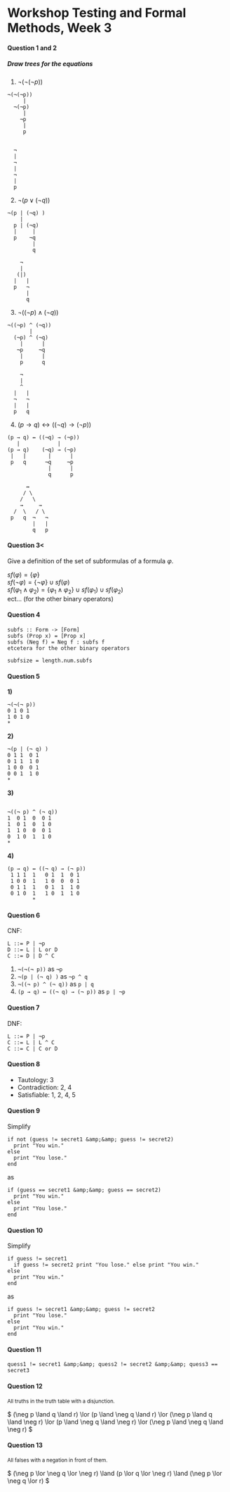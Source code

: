 # Workshop Testing and Formal Methods, Week 3

#### Question 1 and 2

##### Draw trees for the equations

1) $\neg (\neg ( \neg p ) )$

```
¬(¬(¬p))
     |
  ¬(¬p)
     |
    ¬p
     |
     p
```

```

  ¬
  |
  ¬
  |
  ¬
  |
  p

```

2) $\neg (p \lor (\neg q))$

```
¬(p | (¬q) )
    |
  p | (¬q)
  |     |
  p    ¬q
        |
        q

```

```
    ¬
    |
   (|)
  |   |
  p   ¬
      |
      q

```

3) $\neg((\neg p) \land (\neg q))$

```
¬((¬p) ^ (¬q))
       |
  (¬p) ^ (¬q)
    |      |
   ¬p     ¬q
    |      |
    p      q
```

```
    ¬
    |
    ^
  |   |
  ¬   ¬
  |   |
  p   q
```

4) $(p \rightarrow q) \leftrightarrow ((\neg q) \rightarrow (\neg p))$

```
(p → q) ↔ ((¬q) → (¬p))
   |            |
(p → q)    (¬q) → (¬p)
 |   |       |      |
 p   q      ¬q     ¬p
             |      |
             q      p
```

```
      ↔
     / \
    /   \
    →     →
  /  \   / \
 p   q  ¬   ¬
        |   |
        q   p
```

#### Question 3<
Give a definition of the set of subformulas of a formula $\varphi$.

$sf(\varphi) = \{\varphi\}$  
$sf(\neg\varphi) = \{\neg\varphi\} \cup sf(\varphi)$  
$sf(\varphi_1 \land \varphi_2) = \{\varphi_1 \land \varphi_2\} \cup sf(\varphi_1) \cup sf(\varphi_2)$  
ect... (for the other binary operators)


#### Question 4

```
subfs :: Form -> [Form]
subfs (Prop x) = [Prop x]
subfs (Neg f) = Neg f : subfs f
etcetera for the other binary operators

subfsize = length.num.subfs
```

#### Question 5

**1)**

```
¬(¬(¬ p))
0 1 0 1
1 0 1 0
*
```

**2)**

```
¬(p | (¬ q) )
0 1 1  0 1
0 1 1  1 0
1 0 0  0 1
0 0 1  1 0
*

```

**3)**

```

¬((¬ p) ^ (¬ q))
1  0 1  0  0 1
1  0 1  0  1 0
1  1 0  0  0 1
0  1 0  1  1 0
*
```

**4)**

```
(p → q) ↔ ((¬ q) → (¬ p))
 1 1 1  1   0 1  1  0 1
 1 0 0  1   1 0  0  0 1
 0 1 1  1   0 1  1  1 0
 0 1 0  1   1 0  1  1 0
        *
```

#### Question 6

CNF:

```
L ::= P | ¬p
D ::= L | L or D
C ::= D | D ^ C
```

1. `¬(¬(¬ p))` as `¬p`
1. `¬(p | (¬ q) )` as `¬p ^ q`
1. `¬((¬ p) ^ (¬ q))` as `p | q`
1. `(p → q) ↔ ((¬ q) → (¬ p))` as `p | ¬p`

#### Question 7

DNF:

```
L ::= P | ¬p
C ::= L | L ^ C
C ::= C | C or D
```

#### Question 8

* Tautology: 3
* Contradiction: 2, 4
* Satisfiable: 1, 2, 4, 5


#### Question 9

Simplify

```
if not (guess != secret1 &amp;&amp; guess != secret2)
  print "You win."
else
  print "You lose."
end
```

as

```
if (guess == secret1 &amp;&amp; guess == secret2)
  print "You win."
else
  print "You lose."
end
```

#### Question 10

Simplify

```
if guess != secret1
  if guess != secret2 print "You lose." else print "You win."
else
  print "You win."
end
```

as

```
if guess != secret1 &amp;&amp; guess != secret2
  print "You lose."
else
  print "You win."
end
```

#### Question 11

```
quess1 != secret1 &amp;&amp; quess2 != secret2 &amp;&amp; quess3 == secret3

```

#### Question 12
<small>All truths in the truth table with a disjunction.</small>

$
(\neg p \land q \land r) \lor
(p \land \neg q \land r) \lor
(\neg p \land q \land \neg r) \lor
(p \land \neg q \land \neg r) \lor
(\neg p \land \neg q \land \neg r)
$


#### Question 13
<small>All falses with a negation in front of them.</small>

$
(\neg p \lor \neg q \lor \neg r) \land
(p \lor q \lor \neg r) \land
(\neg p \lor \neg q \lor r)
$
